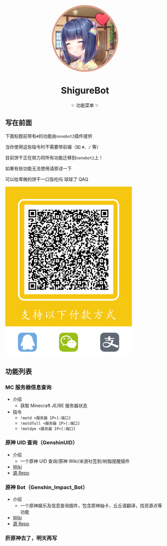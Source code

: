 <!-- markdownlint-disable MD033 MD041 -->
<div align="center">
  <p>
    <img src="imgs/shigure.jpg" width="200" height="200" alt="Shigure~" style="border:5px solid;border-radius:50%;border-color:#df9e89;" />
  </p>

# ShigureBot

✨ 功能菜单 ✨

</div>

## 写在前面

下面标题前带有`#`的功能由`nonebot2`插件提供

当你使用这些指令时不需要带前缀（如 `#`、`/` 等）

目前饼干正在努力将所有功能迁移到`nonebot2`上！

如果有些功能无法使用请原谅一下

可以给卑微的饼干一口饭吃吗 球球了 QAQ

![讨饭](imgs/sponse.png)

## 功能列表

### MC 服务器信息查询

- 介绍
  - 获取 Minecraft JE/BE 服务器状态
- 指令
  - `!motd <服务器 IP>[:端口]`
  - `!motdfull <服务器 IP>[:端口]`
  - `!motdpe <服务器 IP>[:端口]`

### 原神 UID 查询（GenshinUID）

- 介绍
  - 一个原神 UID 查询/原神 Wiki/米游社签到/树脂提醒插件
- [Wiki](GenshinUID.wiki/Home.md)
- [源 Repo](https://github.com/KimigaiiWuyi/GenshinUID/tree/nonebot2-beta1)

### 原神 Bot（Genshin_Impact_Bot）

- 介绍
  - 一个原神娱乐及信息查询插件，包含原神抽卡，丘丘语翻译，找资源点等功能
- [Wiki](Genshin_Impact_bot.wiki/Home.md)
- [源 Repo](https://github.com/H-K-Y/Genshin_Impact_bot/tree/nonebot2)

### 肝原神去了，明天再写
